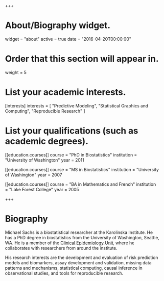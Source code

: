 +++
# About/Biography widget.
widget = "about"
active = true
date = "2016-04-20T00:00:00"

# Order that this section will appear in.
weight = 5

# List your academic interests.
[interests]
  interests = [
    "Predictive Modeling",
    "Statistical Graphics and Computing",
    "Reproducible Research"
  ]

# List your qualifications (such as academic degrees).
[[education.courses]]
  course = "PhD in Biostatistics"
  institution = "University of Washington"
  year = 2011

[[education.courses]]
  course = "MS in Biostatistics"
  institution = "University of Washington"
  year = 2007

[[education.courses]]
  course = "BA in Mathematics and French"
  institution = "Lake Forest College"
  year = 2005
 
+++

# Biography

Michael Sachs is a biostatistical researcher at the Karolinska Institute. He has a PhD degree in biostatistics from the University of Washington, Seattle, WA. He is a member of the [Clinical Epidemiology Unit](//ki.se/en/meds/clinical-epidemiology-unit), where he collaborates with researchers from around the institute. 

His research interests are the development and evaluation of risk prediction models and biomarkers, assay development and validation, missing data patterns and mechanisms, statistical computing, causal inference in observational studies, and tools for reproducible research.
